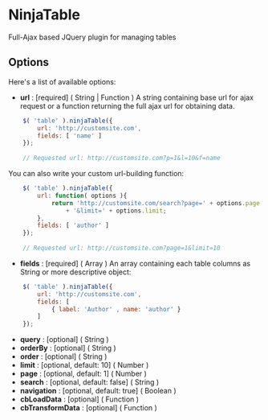 # NinjaTable
Full-Ajax based JQuery plugin for managing tables

## Options
Here's a list of available options:
 - **url** : [required] ( String | Function ) A string containing base url for ajax request or a function returning the full ajax url for obtaining data.
```javascript
    $( 'table' ).ninjaTable({
        url: 'http://customsite.com',
        fields: [ 'name' ] 
    });
    
    // Requested url: http://customsite.com?p=1&l=10&f=name
```
You can also write your custom url-building function:
```javascript
    $( 'table' ).ninjaTable({
        url: function( options ){
            return 'http://customsite.com/search?page=' + options.page 
                + '&limit=' + options.limit;
        },
        fields: [ 'author' ] 
    });
    
    // Requested url: http://customsite.com?page=1&limit=10
```

 - **fields** : [required] ( Array ) An array containing each table columns as String or more descriptive object:
```javascript
    $( 'table' ).ninjaTable({
        url: 'http://customsite.com',
        fields: [ 
            { label: 'Author' , name: 'author' } 
        ] 
    });
```
 - **query** : [optional] ( String )
 - **orderBy** : [optional] ( String )
 - **order** : [optional] ( String )
 - **limit** : [optional, default: 10] ( Number )
 - **page** : [optional, default: 1] ( Number )
 - **search** : [optional, default: false] ( String )
 - **navigation** : [optional, default: true] ( Boolean )
 - **cbLoadData** : [optional] ( Function )
 - **cbTransformData** : [optional] ( Function )